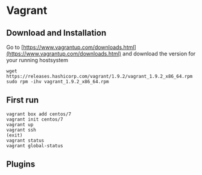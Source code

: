 # Vagrant
## Download and Installation
Go to [https://www.vagrantup.com/downloads.html](https://www.vagrantup.com/downloads.html)
and download the version for your running hostsystem 
```
wget https://releases.hashicorp.com/vagrant/1.9.2/vagrant_1.9.2_x86_64.rpm
sudo rpm -ihv vagrant_1.9.2_x86_64.rpm
```

## First run
```
vagrant box add centos/7
vagrant init centos/7
vagrant up
vagrant ssh
(exit)
vagrant status
vagrant global-status
```

## Plugins
